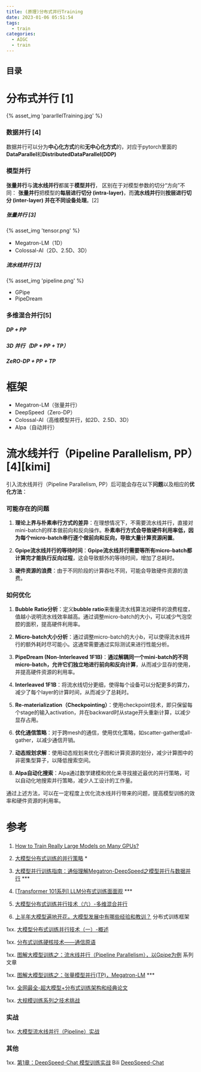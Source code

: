 ```yaml
---
title: (原理)分布式并行Training 
date: 2023-01-06 05:51:54
tags:
  - train
categories:
  - AIGC  
  - train
---
```


<p></p>
<!-- more -->

## 目录
<!-- toc -->


# 分布式并行 [1]
{% asset_img 'pararllelTraining.jpg' %}

### 数据并行 [4]
数据并行可以分为**中心化方式**的和**无中心化方式**的，对应于pytorch里面的**DataParallel**和**DistributedDataParallel(DDP)**

### 模型并行 
**张量并行**与**流水线并行**都属于**模型并行**，
区别在于对模型参数的切分“方向”不同：
**张量并行**把模型的**每层进行切分 (intra-layer)**，而**流水线并行**则**按层进行切分 (inter-layer) 并在不同设备处理**。[2]


##### 张量并行 [3]
 {% asset_img 'tensor.png' %}

+ Megatron-LM（1D）
+ Colossal-AI（2D、2.5D、3D）

#####   流水线并行 [3]
{% asset_img 'pipeline.png' %}

+ GPipe
+ PipeDream

### 多维混合并行[5]
##### DP + PP
##### 3D 并行（DP + PP + TP）
##### ZeRO-DP + PP + TP


# 框架
+ Megatron-LM（张量并行）
+ DeepSpeed（Zero-DP）
+ Colossal-AI（高维模型并行，如2D、2.5D、3D）
+ Alpa（自动并行）



# 流水线并行（Pipeline Parallelism, PP）[4][kimi]

引入流水线并行（Pipeline Parallelism, PP）后可能会存在以下**问题**以及相应的**优化方法**：

### 可能存在的问题

1. **理论上界与朴素串行方式的差异**：在理想情况下，不需要流水线并行，直接对mini-batch的样本做前向和反向操作。**朴素串行方式会导致硬件利用率低，因为每个micro-batch串行逐个做前向和反向，导致大量计算资源闲置**。

2. **Gpipe流水线并行的等待时间**：**Gpipe流水线并行需要等所有micro-batch都计算完才能执行反向过程**，这会导致额外的等待时间，增加了总耗时。

3. **硬件资源的浪费**：由于不同阶段的计算吞吐不同，可能会导致硬件资源的浪费。

### 如何优化

1. **Bubble Ratio分析**：定义**bubble ratio**来衡量流水线算法对硬件的浪费程度，值越小说明流水线效率越高。通过调整micro-batch的大小，可以减少气泡空腔的面积，提高硬件利用率。

2. **Micro-batch大小分析**：通过调整micro-batch的大小b，可以使得流水线并行的额外耗时尽可能小。这通常需要通过实际测试来进行性能分析。

3. **PipeDream (Non-Interleaved 1F1B)**：**通过解耦同一个mini-batch的不同micro-batch，允许它们独立地进行前向和反向计算**，从而减少显存的使用，并提高硬件资源的利用率。

4. **Interleaved 1F1B**：将流水线切分更细，使得每个设备可以分配更多的算力，减少了每个layer的计算时间，从而减少了总耗时。

5. **Re-materialization（Checkpointing）**：使用checkpoint技术，即只保留每个stage的输入activation，并在backward时从stage开头重新计算，以减少显存占用。

6. **优化通信策略**：对于跨mesh的通信，使用优化策略，如scatter-gather或all-gather，以减少通信开销。

7. **动态规划求解**：使用动态规划来优化子图和计算资源的划分，减少计算图中的非密集型算子，以降低搜索空间。

8. **Alpa自动化搜索**：Alpa通过数学建模和优化来寻找接近最优的并行策略，可以自动化地搜索并行策略，减少人工设计的工作量。

通过上述方法，可以在一定程度上优化流水线并行带来的问题，提高模型训练的效率和硬件资源的利用率。



# 参考
### 
1. [How to Train Really Large Models on Many GPUs? ](https://lilianweng.github.io/posts/2021-09-25-train-large/)

2. [大模型分布式训练的并行策略](https://finisky.github.io/how-to-train-large-language-model/) *

3. [大模型并行训练指南：通俗理解Megatron-DeepSpeed之模型并行与数据并行](https://blog.csdn.net/v_JULY_v/article/details/132462452)  ***

4. [[Transformer 101系列] LLM分布式训练面面观](https://zhuanlan.zhihu.com/p/664604792) ***

5. [大模型分布式训练并行技术（六）-多维混合并行](https://zhuanlan.zhihu.com/p/661279318)

6. [上半年大模型遍地开花，大模型发展中有哪些经验和教训？](https://www.zhihu.com/question/601594836/answer/3032763174) 分布式训练框架


1xx. [大模型分布式训练并行技术（一）-概述](https://zhuanlan.zhihu.com/p/598714869)

1xx. [分布式训练硬核技术——通信原语](https://zhuanlan.zhihu.com/p/465967735) 

1xx. [图解大模型训练之：流水线并行（Pipeline Parallelism），以Gpipe为例](https://zhuanlan.zhihu.com/p/613196255)  系列文章 

1xx. [图解大模型训练之：张量模型并行(TP)，Megatron-LM](https://zhuanlan.zhihu.com/p/622212228) ***


1xx. [全网最全-超大模型+分布式训练架构和经典论文](https://zhuanlan.zhihu.com/p/450854172) 

1xx. [大规模训练系列之技术挑战](https://zhuanlan.zhihu.com/p/350707888)

### 实战
1xx. [大模型流水线并行（Pipeline）实战](https://zhuanlan.zhihu.com/p/636488690)

### 其他
1xx. [第1章：DeepSpeed-Chat 模型训练实战](https://techdiylife.github.io/big-model-training/deepspeed/deepspeed-chat.html)  Bili 
      [DeepSpeed-Chat](https://github.com/microsoft/DeepSpeedExamples/tree/master/applications/DeepSpeed-Chat)